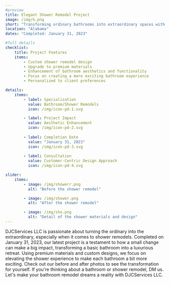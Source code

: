 ```yaml
---
#preview
title: Elegant Shower Remodel Project
image: /img/k.png
short: "Transforming ordinary bathrooms into extraordinary spaces with our bespoke shower remodel services."
location: "Alabama"
dates: "Completed: January 31, 2023"

#full details
checklist:
    title: Project Features
    items:
        - Custom shower remodel design
        - Upgrade to premium materials
        - Enhancement of bathroom aesthetics and functionality
        - Focus on creating a more exciting bathroom experience
        - Personalized to client preferences

details:
    items:
        - label: Specialization
          value: Bathroom/Shower Remodels
          icon: /img/icon-pd-1.svg

        - label: Project Impact
          value: Aesthetic Enhancement
          icon: /img/icon-pd-2.svg
        
        - label: Completion Date
          value: "January 31, 2023"
          icon: /img/icon-pd-3.svg
        
        - label: Consultation
          value: Customer-Centric Design Approach
          icon: /img/icon-pd-4.svg

slider: 
    items:
        - image: /img/showerr.png
          alt: "Before the shower remodel"

        - image: /img/shower.png
          alt: "After the shower remodel"

        - image: /img/sho.png
          alt: "Detail of the shower materials and design"
---
```


DJCServices LLC is passionate about turning the ordinary into the extraordinary, especially when it comes to shower remodels. Completed on January 31, 2023, our latest project is a testament to how a small change can make a big impact, transforming a basic bathroom into a luxurious retreat. Using premium materials and custom designs, we focus on elevating the shower experience to make each bathroom a bit more exciting. Check out our before and after photos to see the transformation for yourself. If you're thinking about a bathroom or shower remodel, DM us. Let's make your bathroom remodel dreams a reality with DJCServices LLC.